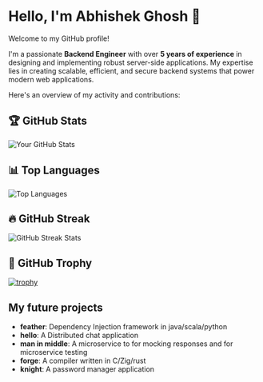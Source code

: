 # Hello, I'm Abhishek Ghosh 👋

Welcome to my GitHub profile!

I'm a passionate **Backend Engineer** with over **5 years of experience** in designing and implementing robust server-side applications. My expertise lies in creating scalable, efficient, and secure backend systems that power modern web applications.


Here's an overview of my activity and contributions:

## 🏆 GitHub Stats

![Your GitHub Stats](https://github-readme-stats.vercel.app/api?username=abhishekghoshh&show_icons=true&hide_title=true&count_private=true&hide=prs&theme=dark)

## 📊 Top Languages

![Top Languages](https://github-readme-stats.vercel.app/api/top-langs/?username=abhishekghoshh&layout=compact&theme=dark)

## 🔥 GitHub Streak

![GitHub Streak Stats](https://github-readme-streak-stats.herokuapp.com/?user=abhishekghoshh&theme=dark)

## 🏅 GitHub Trophy

[![trophy](https://github-profile-trophy.vercel.app/?username=abhishekghoshh&theme=dark)](https://github.com/ryo-ma/github-profile-trophy)


## My future projects

- **feather**: Dependency Injection framework in java/scala/python
- **hello**: A Distributed chat application
- **man in middle**: A microservice to for mocking responses and for microservice testing
- **forge**: A compiler written in C/Zig/rust
- **knight**: A password manager application
